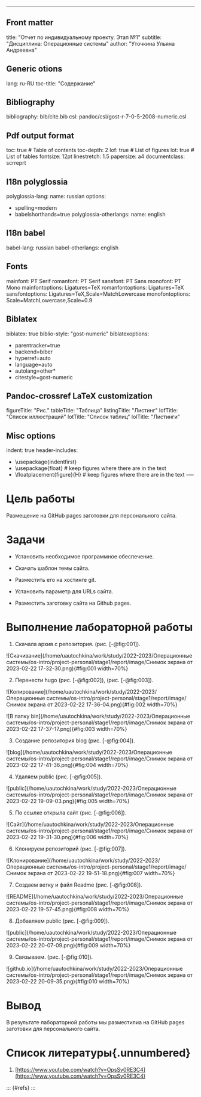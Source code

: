 ---
## Front matter
title: "Отчет по индивидуальному проекту. Этап №1"
subtitle: "Дисциплина: Операционные системы"
author: "Уточкина Ульяна Андреевна"

## Generic otions
lang: ru-RU
toc-title: "Содержание"

## Bibliography
bibliography: bib/cite.bib
csl: pandoc/csl/gost-r-7-0-5-2008-numeric.csl

## Pdf output format
toc: true # Table of contents
toc-depth: 2
lof: true # List of figures
lot: true # List of tables
fontsize: 12pt
linestretch: 1.5
papersize: a4
documentclass: scrreprt
## I18n polyglossia
polyglossia-lang:
name: russian
options:
- spelling=modern
- babelshorthands=true
polyglossia-otherlangs:
name: english
## I18n babel
babel-lang: russian
babel-otherlangs: english
## Fonts
mainfont: PT Serif
romanfont: PT Serif
sansfont: PT Sans
monofont: PT Mono
mainfontoptions: Ligatures=TeX
romanfontoptions: Ligatures=TeX
sansfontoptions: Ligatures=TeX,Scale=MatchLowercase
monofontoptions: Scale=MatchLowercase,Scale=0.9
## Biblatex
biblatex: true
biblio-style: "gost-numeric"
biblatexoptions:
- parentracker=true
- backend=biber
- hyperref=auto
- language=auto
- autolang=other*
- citestyle=gost-numeric
## Pandoc-crossref LaTeX customization
figureTitle: "Рис."
tableTitle: "Таблица"
listingTitle: "Листинг"
lofTitle: "Список иллюстраций"
lotTitle: "Список таблиц"
lolTitle: "Листинги"
## Misc options
indent: true
header-includes:
- \usepackage{indentfirst}
- \usepackage{float} # keep figures where there are in the text
- \floatplacement{figure}{H} # keep figures where there are in the text
-—
# Цель работы

Размещение на GitHub pages заготовки для персонального сайта.

# Задачи

- Установить необходимое программное обеспечение.

- Скачать шаблон темы сайта.

- Разместить его на хостинге git.

- Установить параметр для URLs сайта.

- Разместить заготовку сайта на Github pages.

# Выполнение лабораторной работы

1. Скачала архив с репозитория. (рис. [-@fig:001]).

![Скачивание](/home/uautochkina/work/study/2022-2023/Операционные системы/os-intro/project-personal/stage1/report/image/Снимок экрана от 2023-02-22 17-32-30.png){#fig:001 width=70%}

2. Перенести hugo (рис. [-@fig:002]), (рис. [-@fig:003]).

![Копирование](/home/uautochkina/work/study/2022-2023/Операционные системы/os-intro/project-personal/stage1/report/image/Снимок экрана от 2023-02-22 17-36-04.png){#fig:002 width=70%}

![В папку bin](/home/uautochkina/work/study/2022-2023/Операционные системы/os-intro/project-personal/stage1/report/image/Снимок экрана от 2023-02-22 17-37-17.png){#fig:003 width=70%}

3. Создание репозитория blog (рис. [-@fig:004]).

![blog](/home/uautochkina/work/study/2022-2023/Операционные системы/os-intro/project-personal/stage1/report/image/Снимок экрана от 2023-02-22 17-41-36.png){#fig:004 width=70%}

4. Удаляем public (рис. [-@fig:005]).

![public](/home/uautochkina/work/study/2022-2023/Операционные системы/os-intro/project-personal/stage1/report/image/Снимок экрана от 2023-02-22 19-09-03.png){#fig:005 width=70%}

5. По ссылке открыла сайт (рис. [-@fig:006]).

![Сайт](/home/uautochkina/work/study/2022-2023/Операционные системы/os-intro/project-personal/stage1/report/image/Снимок экрана от 2023-02-22 19-31-30.png){#fig:006 width=70%}

6. Клонируем репозиторий (рис. [-@fig:007]).

![Клонирование](/home/uautochkina/work/study/2022-2023/Операционные системы/os-intro/project-personal/stage1/report/image/Снимок экрана от 2023-02-22 19-51-18.png){#fig:007 width=70%}

7. Создаем ветку и файл Readme (рис. [-@fig:008]).

![README](/home/uautochkina/work/study/2022-2023/Операционные системы/os-intro/project-personal/stage1/report/image/Снимок экрана от 2023-02-22 19-57-45.png){#fig:008 width=70%}

8. Добавляем public (рис. [-@fig:009]).

![public](/home/uautochkina/work/study/2022-2023/Операционные системы/os-intro/project-personal/stage1/report/image/Снимок экрана от 2023-02-22 20-07-09.png){#fig:009 width=70%}

9. Связываем. (рис. [-@fig:010]).

![github.io](/home/uautochkina/work/study/2022-2023/Операционные системы/os-intro/project-personal/stage1/report/image/Снимок экрана от 2023-02-22 20-09-35.png){#fig:010 width=70%}

# Вывод

В результате лабораторной работы мы разместилиа на GitHub pages заготовки для персонального сайта.

# Список литературы{.unnumbered}

1. [https://www.youtube.com/watch?v=OpsSv0RE3C4](https://www.youtube.com/watch?v=OpsSv0RE3C4)


::: {#refs}
:::

